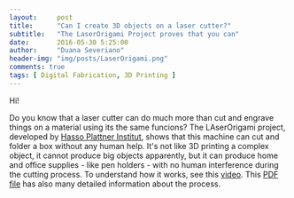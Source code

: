 ```yaml
---
layout:     post
title:      "Can I create 3D objects on a laser cutter?"
subtitle:   "The LaserOrigami Project proves that you can"
date:       2016-05-30 5:25:00
author:     "Duana Severiano"
header-img: "img/posts/LaserOrigami.png"
comments: true
tags: [ Digital Fabrication, 3D Printing ]
---
```


Hi!

Do you know that a laser cutter can do much more than cut and engrave things on a material using its the same funcions? The LAserOrigami project, developed by [Hasso Plattner Institut](http://hpi.de/baudisch/projects/laserorigami.html), shows that this machine can cut and folder a box without any human help. It's not like 3D printing a complex object, it cannot produce big objects apparently, but it can produce home and office supplies - like pen holders - with no human interference during the cutting process. To understand how it works, see this [video](https://www.youtube.com/watch?v=arjRtCjI9AQ). This [PDF file](http://delivery.acm.org/10.1145/2570000/2567782/p36-mueller.pdf?ip=104.194.98.197&id=2567782&acc=ACTIVE%20SERVICE&key=50864D773CC43BF0%2E50864D773CC43BF0%2E4D4702B0C3E38B35%2E4D4702B0C3E38B35&CFID=793439423&CFTOKEN=94792278&__acm__=1464761477_fc2af28afcd9f2a8ab71e8d0a248e5b1) has also many detailed information about the process.
